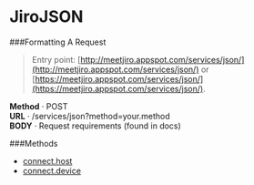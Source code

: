 JiroJSON
====

###Formatting A Request

> Entry point: [http://meetjiro.appspot.com/services/json/](http://meetjiro.appspot.com/services/json/) or [https://meetjiro.appspot.com/services/json/](https://meetjiro.appspot.com/services/json/).

**Method** · POST<br/>
**URL** · /services/json?method=your.method<br/>
**BODY** · Request requirements (found in docs)

###Methods

* [connect.host](./JiroJSON/connect.host.md)
* [connect.device](./JiroJSON/connect.device.md)
